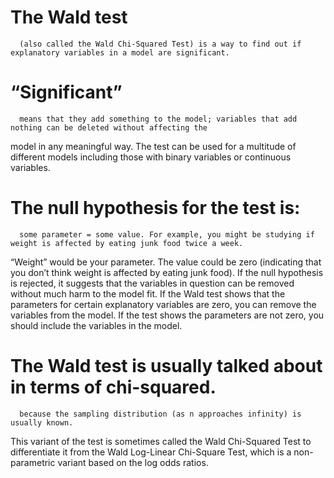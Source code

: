 # The Wald test 
      (also called the Wald Chi-Squared Test) is a way to find out if explanatory variables in a model are significant.

# “Significant” 
      means that they add something to the model; variables that add nothing can be deleted without affecting the
model in any meaningful way. The test can be used for a multitude of different models including those with binary variables 
or continuous variables.

# The null hypothesis for the test is: 
      some parameter = some value. For example, you might be studying if weight is affected by eating junk food twice a week. 
“Weight” would be your parameter. The value could be zero (indicating that you don’t think weight is affected by eating junk food). 
If the null hypothesis is rejected, it suggests that the variables in question can 
be removed without much harm to the model fit. 
If the Wald test shows that the parameters for certain explanatory variables are zero, you can remove the variables from 
the model. If the test shows the parameters are not zero, you should include the variables in the model. 

# The Wald test is usually talked about in terms of chi-squared.
      because the sampling distribution (as n approaches infinity) is usually known. 
This variant of the test is sometimes called the Wald Chi-Squared Test to differentiate it from 
the Wald Log-Linear Chi-Square Test, which is a non-parametric variant based on the log odds ratios.
